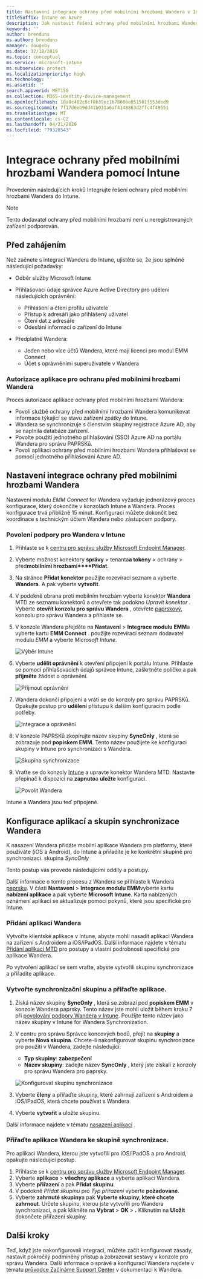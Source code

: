 ```yaml
---
title: Nastavení integrace ochrany před mobilními hrozbami Wandera v Intune
titleSuffix: Intune on Azure
description: Jak nastavit řešení ochrany před mobilními hrozbami Wandera pomocí Microsoft Intune pro řízení přístupu mobilních zařízení k firemním prostředkům.
keywords: ''
author: brenduns
ms.author: brenduns
manager: dougeby
ms.date: 12/18/2019
ms.topic: conceptual
ms.service: microsoft-intune
ms.subservice: protect
ms.localizationpriority: high
ms.technology: ''
ms.assetid: ''
search.appverid: MET150
ms.collection: M365-identity-device-management
ms.openlocfilehash: 10a0c402c8cf8b39ec1b78606e051501f553ded9
ms.sourcegitcommit: 7f17d6eb9dd41b031a6af4148863d2ffc4f49551
ms.translationtype: MT
ms.contentlocale: cs-CZ
ms.lasthandoff: 04/21/2020
ms.locfileid: "79328543"
---
```

# <a name="integrate-wandera-mobile-threat-protection-with-intune"></a>Integrace ochrany před mobilními hrozbami Wandera pomocí Intune  

Provedením následujících kroků Integrujte řešení ochrany před mobilními hrozbami Wandera do Intune.  

> [!NOTE]
> Tento dodavatel ochrany před mobilními hrozbami není u neregistrovaných zařízení podporován.

## <a name="before-you-begin"></a>Před zahájením  

Než začnete s integrací Wandera do Intune, ujistěte se, že jsou splněné následující požadavky:
- Odběr služby Microsoft Intune  
- Přihlašovací údaje správce Azure Active Directory pro udělení následujících oprávnění:  
  - Přihlášení a čtení profilu uživatele  
  - Přístup k adresáři jako přihlášený uživatel  
  - Čtení dat z adresáře  
  - Odeslání informací o zařízení do Intune  

- Předplatné Wandera:
  - Jeden nebo více účtů Wandera, které mají licenci pro modul EMM Connect  
  - Účet s oprávněními superuživatele v Wandera  
 
### <a name="wandera-mobile-threat-defense-app-authorization"></a>Autorizace aplikace pro ochranu před mobilními hrozbami Wandera  

Proces autorizace aplikace ochrany před mobilními hrozbami Wandera:  
- Povolí službě ochrany před mobilními hrozbami Wandera komunikovat informace týkající se stavu zařízení zpátky do Intune.  
- Wandera se synchronizuje s členstvím skupiny registrace Azure AD, aby se naplnila databáze zařízení.  
- Povolte použití jednotného přihlašování (SSO) Azure AD na portálu Wandera pro správu PAPRSKů.  
- Povolí aplikaci ochrany před mobilními hrozbami Wandera přihlašovat se pomocí jednotného přihlašování Azure AD.  


## <a name="set-up-wandera-mobile-threat-defense-integration"></a>Nastavení integrace ochrany před mobilními hrozbami Wandera  
Nastavení modulu *EMM Connect* for Wandera vyžaduje jednorázový proces konfigurace, který dokončíte v konzolách Intune a Wandera. Proces konfigurace trvá přibližně 15 minut. Konfiguraci můžete dokončit bez koordinace s technickým účtem Wandera nebo zástupcem podpory.  

### <a name="enable-support-for-wandera-in-intune"></a>Povolení podpory pro Wandera v Intune

1. Přihlaste se k [centru pro správu služby Microsoft Endpoint Manager](https://go.microsoft.com/fwlink/?linkid=2109431).
2. Vyberte možnost konektory **správy** > tenanta**a tokeny** > ochrany > před**mobilními hrozbami****Přidat**.
3. Na stránce **Přidat konektor** použijte rozevírací seznam a vyberte **Wandera**. A pak vyberte **vytvořit**.  
4. V podokně obrana proti mobilním hrozbám vyberte konektor **Wandera** MTD ze seznamu konektorů a otevřete tak podokno *Upravit konektor* . Vyberte **otevřít konzolu pro správu Wandera** , otevřete [paprskový](https://radar.wandera.com/login), konzolu pro správu Wandera a přihlaste se. 
5. V konzole Wandera přejděte na **Nastavení** > **Integrace modulu EMM**a vyberte kartu **EMM Connect** . použijte rozevírací seznam dodavatel modulu *EMM* a vyberte *Microsoft Intune*.

   ![Výběr Intune](./media/wandera-mtd-connector-integration/set-up-intune-in-radar.png)

6. Vyberte **udělit oprávnění** k otevření připojení k portálu Intune. Přihlaste se pomocí přihlašovacích údajů správce Intune, zaškrtněte políčko a pak **přijměte** žádost o oprávnění.  

   ![Přijmout oprávnění](./media/wandera-mtd-connector-integration/permissions.png) 

7. Wandera dokončí připojení a vrátí se do konzoly pro správu PAPRSKů. Opakujte postup pro **udělení** přístupu k dalším konfiguracím podle potřeby.  

   ![Integrace a oprávnění](./media/wandera-mtd-connector-integration/integrations-and-permissions.png) 

8. V konzole PAPRSKů zkopírujte název skupiny **SyncOnly** , která se zobrazuje pod **popiskem EMM**. Tento název použijete ke konfiguraci skupiny v Intune pro synchronizaci s Wandera.

   ![Skupina synchronizace](./media/wandera-mtd-connector-integration/sync-group-name.png) 

9. Vraťte se do konzoly [Intune](https://go.microsoft.com/fwlink/?linkid=2090973) a upravte konektor Wandera MTD. Nastavte přepínač k dispozici na **zapnuto**a **uložte** konfiguraci.  

   ![Povolit Wandera](./media/wandera-mtd-connector-integration/enable-wandera.png) 

Intune a Wandera jsou teď připojené.  

## <a name="configure-the-wandera-applications-and-synchronization-group"></a>Konfigurace aplikací a skupin synchronizace Wandera  
K nasazení Wandera přidáte mobilní aplikace Wandera pro platformy, které používáte (iOS a Android), do Intune a přiřadíte je ke konkrétní skupině pro synchronizaci. skupina *SyncOnly* 

Tento postup vás provede následujícími oddíly a postupy.

Další informace o tomto procesu z Wandera se přihlaste k Wandera [paprsku](https://radar.wandera.com/login). V části **Nastavení** > **Integrace modulu EMM**vyberte kartu **nabízení aplikace** a pak vyberte **Microsoft Intune**. Karta nabízených oznámení aplikací se aktualizuje pomocí pokynů, které jsou specifické pro Intune.  

### <a name="add-the-wandera-apps"></a>Přidání aplikací Wandera  
Vytvořte klientské aplikace v Intune, abyste mohli nasadit aplikaci Wandera na zařízení s Androidem a iOS/iPadOS. Další informace najdete v tématu [Přidání aplikací MTD](mtd-apps-ios-app-configuration-policy-add-assign.md) pro postupy a vlastní podrobnosti specifické pro aplikace Wandera.  

Po vytvoření aplikací se sem vraťte, abyste vytvořili skupinu synchronizace a přiřadíte aplikace.

### <a name="create-the-synchronization-group-and-assign-the-apps"></a>Vytvořte synchronizační skupinu a přiřaďte aplikace.

1. Získá název skupiny **SyncOnly** , která se zobrazí pod **popiskem EMM** v konzole Wandera paprsky. Tento název jste mohli uložit během kroku 7 při [povolování podpory Wandera v Intune](#enable-support-for-wandera-in-intune). Použijte tento název jako název skupiny v Intune for Wandera Synchronization.  

2. V centru pro správu Správce koncových bodů, přejít na **skupiny** a vyberte **Nová skupina**. Chcete-li nakonfigurovat skupinu synchronizace pro použití v Wandera, zadejte následující:
   - **Typ skupiny**: **zabezpečení**
   - **Název skupiny**: zadejte název **SyncOnly** , který jste získali z konzoly pro správu Wandera pro paprsky.

   ![Konfigurovat skupinu synchronizace](./media/wandera-mtd-connector-integration/configure-sync-group.png)

3. Vyberte **členy** a přiřaďte skupiny, které zahrnují zařízení s Androidem a iOS/iPadOS, která chcete používat s Wandera.

4. Vyberte **vytvořit** a uložte skupinu.

Další informace najdete v tématu [nasazení aplikací](../apps/apps-deploy.md) .

### <a name="assign-the-wandera-apps-to-the-synchronization-group"></a>Přiřaďte aplikace Wandera ke skupině synchronizace.  
Pro aplikaci Wandera, kterou jste vytvořili pro iOS/iPadOS a pro Android, opakujte následující postup.

1. Přihlaste se k [centru pro správu služby Microsoft Endpoint Manager](https://go.microsoft.com/fwlink/?linkid=2109431).
2. Vyberte **aplikace** > **všechny aplikace** a vyberte aplikaci Wandera.
3. Vyberte **přiřazení** a pak **Přidat skupinu**.  
4. V podokně *Přidat skupinu* pro *Typ přiřazení* vyberte **požadované**.
5. Vyberte **zahrnuté skupiny**a pak **Vyberte skupiny, které chcete zahrnout**. Určete skupinu, kterou jste vytvořili pro Wandera synchronizaci, a pak klikněte na **Vybrat** > **OK** > **.** Kliknutím na **Uložit** dokončete přiřazení skupiny. 

## <a name="next-steps"></a>Další kroky  
Teď, když jste nakonfigurovali integraci, můžete začít konfigurovat zásady, nastavit pokročilý podmíněný přístup a zobrazovat sestavy v konzole pro správu Wandera. Další informace o správě a konfiguraci Wandera najdete v tématu [průvodce Začínáme Support Center](https://radar.wandera.com/?return_to=https://wandera.force.com/Customer/s/getting-started) v dokumentaci k Wandera. 
